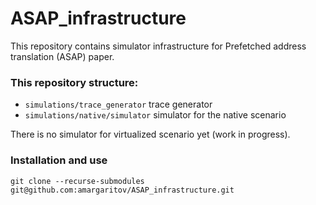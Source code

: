 # ASAP_infrastructure
This repository contains simulator infrastructure for Prefetched address translation (ASAP) paper. 

### This repository structure:
* `simulations/trace_generator` trace generator
* `simulations/native/simulator` simulator for the native scenario

There is no simulator for virtualized scenario yet (work in progress). 

### Installation and use
```git clone --recurse-submodules git@github.com:amargaritov/ASAP_infrastructure.git```

